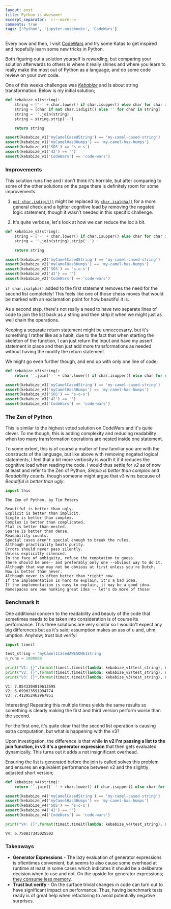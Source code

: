 ```yaml
---
layout: post
title: Python is Awesome!
excerpt_separator:  <!--more-->
comments: true
tags: ['Python', 'jupyter-notebooks', 'CodeWars']
---
```


Every now and then, I visit [CodeWars](https://www.codewars.com) and try some Katas to get inspired and hopefully learn some new tricks in Python.

Both figuring out a solution yourself is rewarding, but comparing your solution afterwards to others is where it really shines and where you learn to really make the most out of Python as a language, and do some code review on your own code.

One of this weeks challenges was [_Kebabize_](https://www.codewars.com/kata/57f8ff867a28db569e000c4a) and is about string transformation. Below is my initial solution;


```python
def kebabize_v1(string):
    string = ['-' + char.lower() if char.isupper() else char for char in string]
    string = [char if not char.isdigit() else '' for char in string]
    string = ''.join(string)
    string = string.strip('-')

    return string

assert(kebabize_v1('myCamelCasedString') == 'my-camel-cased-string')
assert(kebabize_v1('myCamelHas3Humps') == 'my-camel-has-humps')
assert(kebabize_v1('SOS') == 's-o-s')
assert(kebabize_v1('42') == '')
assert(kebabize_v1('CodeWars') == 'code-wars')
```

<!--more-->

### Improvements
This solution runs fine and I don't think it's horrible, but after comparing to some of the other solutions on the page there is definitely room for some improvements.

1. [`not char.isdigit()`](https://docs.python.org/3/library/stdtypes.html#str.isdigit) might be replaced by [`char.isalpha()`](https://docs.python.org/3/library/stdtypes.html#str.isalpha) for a more general check and a lighter cognitive load by removing the negated logic statement, though it wasn't needed in this specific challenge.

2. It's quite verbose, let's look at how we can reduce the loc a bit.


```python
def kebabize_v2(string):
    string = ['-' + char.lower() if char.isupper() else char for char in string if char.isalpha()]
    string = ''.join(string).strip('-')

    return string

assert(kebabize_v2('myCamelCasedString') == 'my-camel-cased-string')
assert(kebabize_v2('myCamelHas3Humps') == 'my-camel-has-humps')
assert(kebabize_v2('SOS') == 's-o-s')
assert(kebabize_v2('42') == '')
assert(kebabize_v2('CodeWars') == 'code-wars')
```

`if char.isalpha()` added to the first statement removes the need for the second list completely! This feels like one of those chess moves that would be marked with an exclamation point for how beautiful it is.

As a second step, there's not really a need to have two separate lines of code to join the list back as a string and then strip it when we might just as well chain the operations.

Keeping a separate return statement might be unneccesarry, but it's something I rather like as a habit, due to the fact that when starting the skeleton of the function, I can just return the input and have my assert statement in place and then just add more transformations as needed without having the modify the return statement.

We might go even further though, and end up with only one line of code;


```python
def kebabize_v3(string):
    return ''.join('-' + char.lower() if char.isupper() else char for char in string if char.isalpha()).strip('-')

assert(kebabize_v3('myCamelCasedString') == 'my-camel-cased-string')
assert(kebabize_v3('myCamelHas3Humps') == 'my-camel-has-humps')
assert(kebabize_v3('SOS') == 's-o-s')
assert(kebabize_v3('42') == '')
assert(kebabize_v3('CodeWars') == 'code-wars')
```

### The Zen of Python
This is similar to the highest voted solution on CodeWars and it's quite clever. To me though, this is adding complexity and reducing readability when too many transformation operations are nested inside one statement.

To some extent, this is of course a matter of how familiar you are with the constructs of the language, but like above with removing negated logical statements, I feel that a bit more verbosity is worth it if it reduces the cognitive load when reading the code. I would thus settle for _v2_ as of now at least and refer to the Zen of Python; _Simple is better than complex_ and _Readability counts_, though someone might argue that v3 wins because of _Beautiful is better than ugly_.


```python
import this
```

    The Zen of Python, by Tim Peters

    Beautiful is better than ugly.
    Explicit is better than implicit.
    Simple is better than complex.
    Complex is better than complicated.
    Flat is better than nested.
    Sparse is better than dense.
    Readability counts.
    Special cases aren't special enough to break the rules.
    Although practicality beats purity.
    Errors should never pass silently.
    Unless explicitly silenced.
    In the face of ambiguity, refuse the temptation to guess.
    There should be one-- and preferably only one --obvious way to do it.
    Although that way may not be obvious at first unless you're Dutch.
    Now is better than never.
    Although never is often better than *right* now.
    If the implementation is hard to explain, it's a bad idea.
    If the implementation is easy to explain, it may be a good idea.
    Namespaces are one honking great idea -- let's do more of those!


### Benchmark It
One additional concern to the readability and beauty of the code that sometimes needs to be taken into consideration is of course its performance. This three solutions are very similar so I wouldn't expect any big differences but as it's said; assumption makes an ass of u and, uhm, umption. Anyhow; trust but verify!


```python
import timeit

test_string = 'myCamel1CasedAWESOME1String'
n_runs = 1000000

print("V1: {}".format(timeit.timeit(lambda: kebabize_v1(test_string), number=n_runs)))
print("V2: {}".format(timeit.timeit(lambda: kebabize_v2(test_string), number=n_runs)))
print("V3: {}".format(timeit.timeit(lambda: kebabize_v3(test_string), number=n_runs)))
```

    V1: 7.8543304819613695
    V2: 6.699023591994774
    V3: 7.412952462967951


Interesting! Repeating this multiple times yields the same results so something is clearly making the first and third version perform worse than the second.

For the first one, it's quite clear that the second list operation is causing extra computation, but what is happening with the v3?

Upon investigation, the difference is that while **in v2 I'm passing a list to the join function, in v3 it's a generator expression** that then gets evaluated dynamically. This turns out it adds a not insignificant overhead.

Ensuring the list is generated before the join is called solves this problem and ensures an equivalent performance between v2 and the slightly adjusted short version;


```python
def kebabize_v4(string):
    return ''.join(['-' + char.lower() if char.isupper() else char for char in string if char.isalpha()]).strip('-')

assert(kebabize_v4('myCamelCasedString') == 'my-camel-cased-string')
assert(kebabize_v4('myCamelHas3Humps') == 'my-camel-has-humps')
assert(kebabize_v4('SOS') == 's-o-s')
assert(kebabize_v4('42') == '')
assert(kebabize_v4('CodeWars') == 'code-wars')

print("V4: {}".format(timeit.timeit(lambda: kebabize_v4(test_string), number=n_runs)))
```

    V4: 6.750837345025502


### Takeaways
- **Generator Expressions** - The lazy evaluation of generator expressions is oftentimes convenient, but seems to also cause some overhead at runtime at least in some cases which indicates it should be a deliberate decision when to use and not. On the upside for generator expressions; [they consume less memory](https://swizec.com/blog/python-and-lazy-evaluation/swizec/5148).
- **Trust but verify** - On the surface trivial changes in code can turn out to have significant impact on performance. Thus, having benchmark tests ready is of great help when refactoring to avoid potentially negative surprises.
